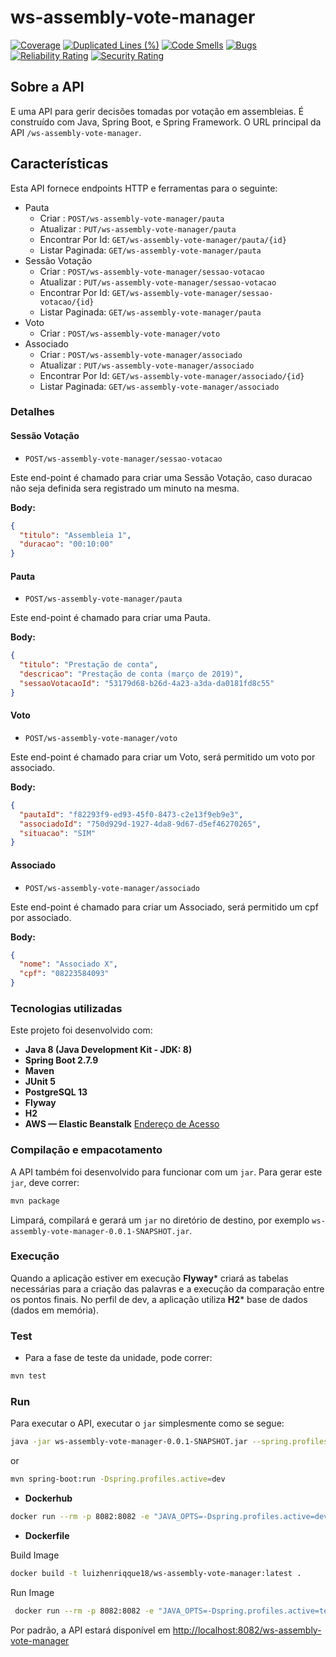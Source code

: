# ws-assembly-vote-manager

[![Coverage](https://sonarcloud.io/api/project_badges/measure?project=luizhenriqque18_ws-assembly-vote-manager&metric=coverage)](https://sonarcloud.io/summary/new_code?id=luizhenriqque18_ws-assembly-vote-manager) [![Duplicated Lines (%)](https://sonarcloud.io/api/project_badges/measure?project=luizhenriqque18_ws-assembly-vote-manager&metric=duplicated_lines_density)](https://sonarcloud.io/summary/new_code?id=luizhenriqque18_ws-assembly-vote-manager) [![Code Smells](https://sonarcloud.io/api/project_badges/measure?project=luizhenriqque18_ws-assembly-vote-manager&metric=code_smells)](https://sonarcloud.io/summary/new_code?id=luizhenriqque18_ws-assembly-vote-manager) [![Bugs](https://sonarcloud.io/api/project_badges/measure?project=luizhenriqque18_ws-assembly-vote-manager&metric=bugs)](https://sonarcloud.io/summary/new_code?id=luizhenriqque18_ws-assembly-vote-manager) [![Reliability Rating](https://sonarcloud.io/api/project_badges/measure?project=luizhenriqque18_ws-assembly-vote-manager&metric=reliability_rating)](https://sonarcloud.io/summary/new_code?id=luizhenriqque18_ws-assembly-vote-manager) [![Security Rating](https://sonarcloud.io/api/project_badges/measure?project=luizhenriqque18_ws-assembly-vote-manager&metric=security_rating)](https://sonarcloud.io/summary/new_code?id=luizhenriqque18_ws-assembly-vote-manager)

## Sobre a API
E uma API para gerir decisões tomadas por votação em assembleias. É construído com Java, Spring Boot, e Spring Framework. O URL principal da API `/ws-assembly-vote-manager`.

## Características

Esta API fornece endpoints HTTP e ferramentas para o seguinte:

* Pauta
  * Criar : `POST/ws-assembly-vote-manager/pauta`
  * Atualizar : `PUT/ws-assembly-vote-manager/pauta`
  * Encontrar Por Id: `GET/ws-assembly-vote-manager/pauta/{id}`
  * Listar Paginada: `GET/ws-assembly-vote-manager/pauta`
* Sessão Votação
  * Criar : `POST/ws-assembly-vote-manager/sessao-votacao`
  * Atualizar : `PUT/ws-assembly-vote-manager/sessao-votacao`
  * Encontrar Por Id: `GET/ws-assembly-vote-manager/sessao-votacao/{id}`
  * Listar Paginada: `GET/ws-assembly-vote-manager/pauta`
* Voto
  * Criar : `POST/ws-assembly-vote-manager/voto`
* Associado
    * Criar : `POST/ws-assembly-vote-manager/associado`
    * Atualizar : `PUT/ws-assembly-vote-manager/associado`
    * Encontrar Por Id: `GET/ws-assembly-vote-manager/associado/{id}`
    * Listar Paginada: `GET/ws-assembly-vote-manager/associado`

### Detalhes
#### Sessão Votação

- `POST/ws-assembly-vote-manager/sessao-votacao`

Este end-point é chamado para criar uma Sessão Votação, caso duracao não seja definida sera registrado um minuto na mesma.

**Body:**

```json
{
  "titulo": "Assembleia 1", 
  "duracao": "00:10:00"
}
```

#### Pauta 

- `POST/ws-assembly-vote-manager/pauta`

Este end-point é chamado para criar uma Pauta.

**Body:**

```json
{
  "titulo": "Prestação de conta", 
  "descricao": "Prestação de conta (março de 2019)",
  "sessaoVotacaoId": "53179d68-b26d-4a23-a3da-da0181fd8c55"
}
```

#### Voto

- `POST/ws-assembly-vote-manager/voto`

Este end-point é chamado para criar um Voto, será permitido um voto por associado.

**Body:**

```json
{
  "pautaId": "f82293f9-ed93-45f0-8473-c2e13f9eb9e3",
  "associadoId": "750d929d-1927-4da8-9d67-d5ef46270265",
  "situacao": "SIM"
}
```

#### Associado

- `POST/ws-assembly-vote-manager/associado`

Este end-point é chamado para criar um Associado, será permitido um cpf por associado.

**Body:**

```json
{
  "nome": "Associado X",
  "cpf": "08223584093"
}
```

### Tecnologias utilizadas

Este projeto foi desenvolvido com:

* **Java 8 (Java Development Kit - JDK: 8)**
* **Spring Boot 2.7.9**
* **Maven**
* **JUnit 5**
* **PostgreSQL 13**
* **Flyway**
* **H2**
* **AWS — Elastic Beanstalk** [Endereço de Acesso]()

### Compilação e empacotamento

A API também foi desenvolvido para funcionar com um `jar`. Para gerar este `jar`, deve correr:

```bash
mvn package
```

Limpará, compilará e gerará um `jar` no diretório de destino, por exemplo `ws-assembly-vote-manager-0.0.1-SNAPSHOT.jar`.

### Execução

Quando a aplicação estiver em execução **Flyway*** criará as tabelas necessárias para a criação das palavras e a execução da comparação entre os pontos finais. No perfil de dev, a aplicação utiliza **H2*** base de dados (dados em memória).

### Test

* Para a fase de teste da unidade, pode correr:

```bash
mvn test
```

### Run

Para executar o API, executar o `jar` simplesmente como se segue:

```bash
java -jar ws-assembly-vote-manager-0.0.1-SNAPSHOT.jar --spring.profiles.active=dev
```

or

```bash
mvn spring-boot:run -Dspring.profiles.active=dev
```

* **Dockerhub**

```bash
docker run --rm -p 8082:8082 -e "JAVA_OPTS=-Dspring.profiles.active=dev" luiz0s/ws-assembly-vote-manager:latest --server.port=8082
```

* **Dockerfile**

Build Image
```bash
docker build -t luizhenriqque18/ws-assembly-vote-manager:latest .
```

Run Image
```bash
 docker run --rm -p 8082:8082 -e "JAVA_OPTS=-Dspring.profiles.active=test" luizhenriqque18/apimc:latest --server.port=8082
```

Por padrão, a API estará disponível em [http://localhost:8082/ws-assembly-vote-manager](http://localhost:8082/ws-assembly-vote-manager)








